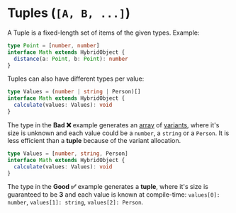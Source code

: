 ---
---

# Tuples (`[A, B, ...]`)

A Tuple is a fixed-length set of items of the given types. Example:

```ts
type Point = [number, number]
interface Math extends HybridObject {
  distance(a: Point, b: Point): number
}
```

Tuples can also have different types per value:

<div className="side-by-side-container">
<div className="side-by-side-block">

```ts title="Bad ❌"
type Values = (number | string | Person)[]
interface Math extends HybridObject {
  calculate(values: Values): void
}
```
The type in the **Bad ❌** example generates an [array](arrays) of [variants](variants), where it's size is unknown and each value could be a `number`, a `string` or a `Person`. It is less efficient than a **tuple** because of the variant allocation.

</div>
<div className="side-by-side-block">

```ts title="Good ✅"
type Values = [number, string, Person]
interface Math extends HybridObject {
  calculate(values: Values): void
}
```
The type in the **Good ✅** example generates a **tuple**, where it's size is guaranteed to be **3** and each value is known at compile-time: `values[0]: number`, `values[1]: string`, `values[2]: Person`.

</div>
</div>


